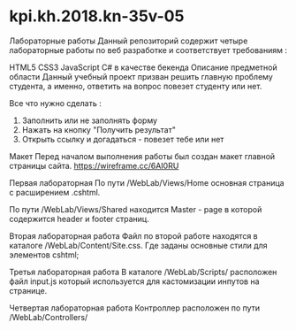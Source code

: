 # kpi.kh.2018.kn-35v-05
Лабораторные работы
Данный репозиторий содержит четыре лабораторные работы по веб разработке и соответствует требованиям : 

HTML5
CSS3
JavaScript
C# в качестве бекенда
Описание предметной области
Данный учебный проект призван решить главную проблему студента, а именно, ответить на вопрос повезет студенту или нет.

Все что нужно сделать : 
1) Заполнить или не заполнять форму
2) Нажать на кнопку "Получить результат"
3) Открыть ссылку и догадаться - повезет тебе или нет

Макет
Перед началом выполнения работы был создан макет главной страницы сайта.  https://wireframe.cc/6AI0RU

Первая лабораторная
По пути /WebLab/Views/Home основная страница с расширением .cshtml. 

По пути /WebLab/Views/Shared находится Master - page в которой содержится header и footer страниц.

Вторая лабораторная работа
Файл по второй работе находятся в каталоге /WebLab/Content/Site.css. Где заданы основные стили для элементов cshtml;

Третья лабораторная работа
В каталоге /WebLab/Scripts/ расположен файл input.js который используется для кастомизации инпутов на странице.

Четвертая лабораторная работа
Контроллер расположен по пути /WebLab/Controllers/


